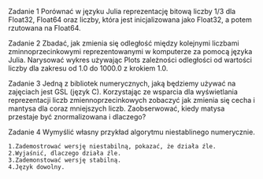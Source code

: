 Zadanie 1 Porównać w języku Julia reprezentację bitową liczby 1/3 dla Float32, Float64 oraz liczby, która jest inicjalizowana jako Float32, a potem rzutowana na Float64.

Zadanie 2 Zbadać, jak zmienia się odległość między kolejnymi liczbami zminnoprzecinkowymi reprezentowanymi w komputerze za pomocą języka Julia. Narysować wykres używając Plots zależności odległości od wartości liczby dla zakresu od 1.0 do 1000.0 z krokiem 1.0.

Zadanie 3 Jedną z bibliotek numerycznych, jaką będziemy używać na zajęciach jest GSL (język C). Korzystając ze wsparcia dla wyświetlania reprezentacji liczb zmiennoprzecinkowych zobaczyć jak zmienia się cecha i mantysa dla coraz mniejszych liczb. Zaobserwować, kiedy matysa przestaje być znormalizowana i dlaczego?

Zadanie 4 Wymyślić własny przykład algorytmu niestablinego numerycznie.

    1.Zademostrować wersję niestabilną, pokazać, że działa źle.
    2.Wyjaśnić, dlaczego działa źle.
    3.Zademonstować wersję stabilną.
    4.Język dowolny.

